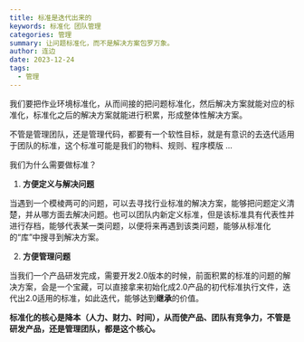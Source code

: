 ```yaml
---
title: 标准是迭代出来的
keywords: 标准化 团队管理
categories: 管理
summary: 让问题标准化，而不是解决方案包罗万象。
author: 连边
date: 2023-12-24
tags:
  - 管理
---
```




我们要把作业环境标准化，从而间接的把问题标准化，然后解决方案就能对应的标准化，标准化之后的解决方案就能进行积累，形成整体性解决方案。



不管是管理团队，还是管理代码，都要有一个软性目标，就是有意识的去迭代适用于团队的标准，这个标准可能是我们的物料、规则、程序模版 ...



我们为什么需要做标准？



1. **方便定义与解决问题**

当遇到一个模棱两可的问题，可以去寻找行业标准的解决方案，能够把问题定义清楚，并从哪方面去解决问题。也可以团队内新定义标准，但是该标准具有代表性并进行存档，能够代表某一类问题，以便将来再遇到该类问题，能够从标准化的“库”中搜寻到解决方案。



2. **方便管理问题**

当我们一个产品研发完成，需要开发2.0版本的时候，前面积累的标准的问题的解决方案，会是一个宝藏，可以直接拿来初始化成2.0产品的初代标准执行文件，迭代出2.0适用的标准，如此迭代，能够达到**继承**的价值。



**标准化的核心是降本（人力、财力、时间），从而使产品、团队有竞争力，不管是研发产品，还是管理团队，都是这个核心。**